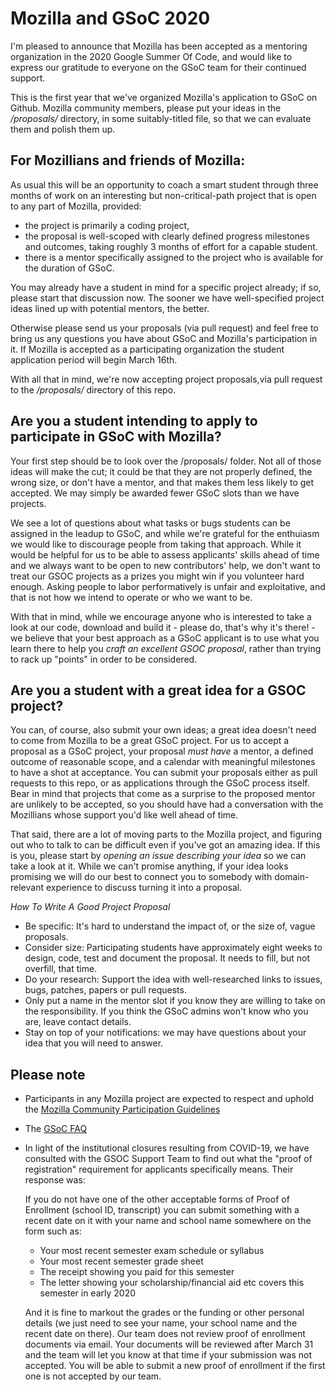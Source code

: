 # Mozilla and GSoC 2020

I'm pleased to announce that Mozilla has been accepted as a mentoring organization in the 2020 Google Summer Of Code, and would like to express our gratitude to everyone on the GSoC team for their continued support.

This is the first year that we've organized Mozilla's application to GSoC on Github. Mozilla community members, please put your ideas in the */proposals/* directory, in some suitably-titled file, so that we can evaluate them and polish them up.

## For Mozillians and friends of Mozilla:

As usual this will be an opportunity to coach a smart student through three months of work on an interesting but non-critical-path project that is open to any part of Mozilla, provided: 

* the project is primarily a coding project, 
* the proposal is well-scoped with clearly defined progress milestones and outcomes, taking roughly 3 months of effort  for a capable student.
* there is a mentor specifically assigned to the project who is available for the duration of GSoC.

You may already have a student in mind for a specific project already; if so, please start that discussion now. The sooner we have well-specified project ideas lined up with potential mentors, the better. 

Otherwise please send us your proposals (via pull request) and feel free to bring us any questions you have about GSoC and Mozilla's participation in it. If Mozilla is accepted as a participating organization the student application period will begin March 16th. 

With all that in mind, we're now accepting project proposals,via pull request to the */proposals/* directory of this repo.

## Are you a student intending to apply to participate in GSoC with Mozilla? 

Your first step should be to look over the /proposals/ folder. Not all of those ideas will make the cut; it could be that they are not properly defined, the wrong size, or don't have a mentor, and that makes them less likely to get accepted. We may simply be awarded fewer GSoC slots than we have projects. 

We see a lot of questions about what tasks or bugs students can be assigned in the leadup to GSoC, and while we're grateful for the enthuiasm we would like to discourage people from taking that approach. While it would be helpful for us to be able to assess applicants' skills ahead of time and we always want to be open to new contributors' help, we don't want to treat our GSOC projects as a prizes you might win if you volunteer hard enough. Asking people to labor performatively is unfair and exploitative, and that is not how we intend to operate or who we want to be. 

With that in mind, while we encourage anyone who is interested to take a look at our code, download and build it - please do, that's why it's there! - we believe that your best approach as a GSoC applicant is to use what you learn there to help you *craft an excellent GSOC proposal*, rather than trying to rack up "points" in order to be considered.

## Are you a student with a great idea for a GSOC project?

You can, of course, also submit your own ideas; a great idea doesn't need to come from Mozilla to be a great GSoC project.  For us to accept a proposal as a GSoC project, your proposal *must have* a mentor, a defined outcome of reasonable scope, and a calendar with meaningful milestones to have a shot at acceptance. You can submit your proposals either as pull requests to this repo, or as applications through the GSoC process itself. Bear in mind that projects that come as a surprise to the proposed mentor are unlikely to be accepted, so you should have had a conversation with the Mozillians whose support you'd like well ahead of time.

That said, there are a lot of moving parts to the Mozilla project, and figuring out who to talk to can be difficult even if you've got an amazing idea. If this is you, please start by *opening an issue describing your idea* so we can take a look at it. While we can't promise anything, if your idea looks promising we will do our best to connect you to somebody with domain-relevant experience to discuss turning it into a proposal.

*How To Write A Good Project Proposal*

* Be specific: It's hard to understand the impact of, or the size of, vague proposals.
* Consider size: Participating students have approximately eight weeks to design, code, test and document the proposal. It needs to fill, but not overfill, that time.
* Do your research: Support the idea with well-researched links to issues, bugs, patches, papers or pull requests.
* Only put a name in the mentor slot if you know they are willing to take on the responsibility. If you think the GSoC admins won't know who you are, leave contact details.
* Stay on top of your notifications: we may have questions about your idea that you will need to answer.

## Please note

* Participants in any Mozilla project are expected to respect and uphold the [Mozilla Community Participation Guidelines](https://www.mozilla.org/en-US/about/governance/policies/participation/)
* The [GSoC FAQ](https://developers.google.com/open-source/gsoc/faq)
* In light of the institutional closures resulting from COVID-19, we have consulted with the GSOC Support Team to find out what the "proof of registration" requirement for applicants specifically means. Their response was: 

    If you do not have one of the other acceptable forms of Proof of Enrollment (school ID, transcript) you can submit something with a recent date on it with your name and school name somewhere on the form such as:
 
    * Your most recent semester exam schedule or syllabus 
    * Your most recent semester grade sheet
    * The receipt showing you paid for this semester
    * The letter showing your scholarship/financial aid etc covers this semester in early 2020

    And it is fine to markout the grades or the funding or other personal details (we just need to see your name, your school name and the recent date on there).
    Our team does not review proof of enrollment documents via email. Your documents will be reviewed after March 31 and the team will let you know at that time if your submission was not accepted. You will be able to submit a new proof of enrollment if the first one is not accepted by our team. 
